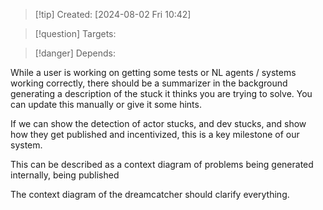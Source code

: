
>[!tip] Created: [2024-08-02 Fri 10:42]

>[!question] Targets: 

>[!danger] Depends: 

While a user is working on getting some tests or NL agents / systems working correctly, there should be a summarizer in the background generating a description of the stuck it thinks you are trying to solve.  You can update this manually or give it some hints.

If we can show the detection of actor stucks, and dev stucks, and show how they get published and incentivized, this is a key milestone of our system.

This can be described as a context diagram of problems being generated internally, being published

The context diagram of the dreamcatcher should clarify everything.